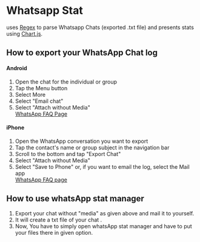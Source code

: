 # Whatsapp Stat
uses [Regex](https://en.wikipedia.org/wiki/Regular_expression) to parse Whatsapp Chats (exported .txt file) and presents stats using [Chart.js](http://www.chartjs.org/).

## How to export your WhatsApp Chat log

#### Android
1. Open the chat for the individual or group
2. Tap the Menu button
3. Select More
4. Select "Email chat"
5. Select "Attach without Media"  
[WhatsApp FAQ Page](https://faq.whatsapp.com/en/android/23756533)

#### iPhone
1. Open the WhatsApp conversation you want to export
2. Tap the contact's name or group subject in the navigation bar
3. Scroll to the bottom and tap "Export Chat"
4. Select "Attach without Media"
5. Select "Save to Phone" or, if you want to email the log, select the Mail app  
[WhatsApp FAQ page](https://faq.whatsapp.com/en/iphone/20888066/)

## How to use whatsApp stat manager
1. Export your chat without "media" as given above and mail it to yourself.
2. It will create a txt file of your chat .
3. Now, You have to simply open whatsApp stat manager and have to put your files there in given option.

